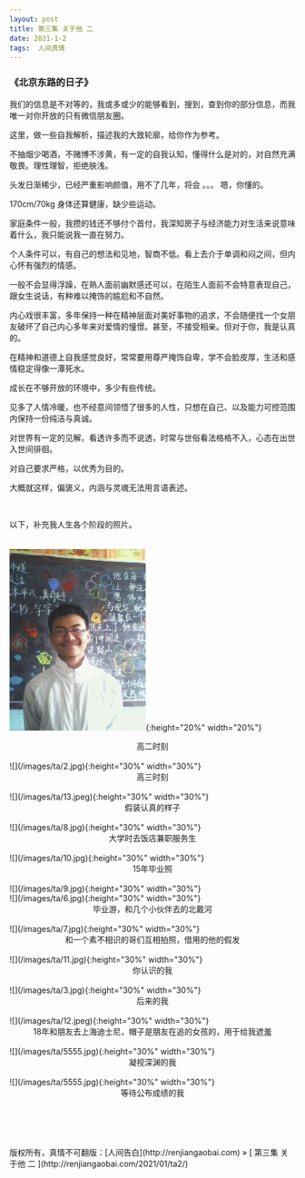 ```yaml
---
layout: post  
title: 第三集 关于他 二 
date: 2021-1-2  
tags:  人间真情
---
```

### 《北京东路的日子》  


我们的信息是不对等的，我或多或少的能够看到，搜到，查到你的部分信息，而我唯一对你开放的只有微信朋友圈。

这里，做一些自我解析，描述我的大致轮廓，给你作为参考。

不抽烟少喝酒，不赌博不涉黄，有一定的自我认知，懂得什么是对的，对自然充满敬畏。理性理智，拒绝肤浅。

头发日渐稀少，已经严重影响颜值，用不了几年，将会 。。。 嗯，你懂的。

170cm/70kg 身体还算健康，缺少些运动。  

家庭条件一般，我攒的钱还不够付个首付，我深知房子与经济能力对生活来说意味着什么，我只能说我一直在努力。

个人条件可以，有自己的想法和见地，智商不低。看上去介于单调和闷之间，但内心怀有强烈的情感。  

一般不会显得浮躁，在熟人面前幽默感还可以，在陌生人面前不会特意表现自己，跟女生说话，有种难以掩饰的尴尬和不自然。  

内心戏很丰富，多年保持一种在精神层面对美好事物的追求，不会随便找一个女朋友破坏了自己内心多年来对爱情的憧憬。甚至，不接受相亲。但对于你，我是认真的。

在精神和道德上自我感觉良好，常常要用尊严掩饰自卑，学不会脸皮厚，生活和感情稳定得像一潭死水。  

成长在不够开放的环境中，多少有些传统。  

见多了人情冷暖，也不经意间领悟了很多的人性，只想在自己、以及能力可控范围内保持一份纯洁与真诚。

对世界有一定的见解，看透许多而不说透，时常与世俗看法格格不入，心态在出世入世间徘徊。  

对自己要求严格，以优秀为目的。  

大概就这样，偏褒义，内涵与灵魂无法用言语表述。  

<br/> 

以下，补充我人生各个阶段的照片。  
<br/> 
<br/>
![](/images/ta/1.jpg){:height="20%" width="20%"}

<center>
高二时刻
</center>

<br/>
![](/images/ta/2.jpg){:height="30%" width="30%"}

<center>
高三时刻
</center>


<br/>
![](/images/ta/13.jpeg){:height="30%" width="30%"}
<center>
假装认真的样子
</center>



<br/>
![](/images/ta/8.jpg){:height="30%" width="30%"}

<center>
大学时去饭店兼职服务生
</center>




<br/>
![](/images/ta/10.jpg){:height="30%" width="30%"}
<center>
15年毕业照
</center>

<br/>
![](/images/ta/9.jpg){:height="30%" width="30%"}




<br/>
![](/images/ta/6.jpg){:height="30%" width="30%"}
<center>
毕业游，和几个小伙伴去的北戴河
</center>




<br/>
![](/images/ta/7.jpg){:height="30%" width="30%"}
<center>
和一个素不相识的哥们互相拍照，借用的他的假发
</center>



<br/>
![](/images/ta/11.jpg){:height="30%" width="30%"}
<center>
你认识的我
</center>


<br/>
![](/images/ta/3.jpg){:height="30%" width="30%"}
<center>
后来的我
</center>

<br/>
![](/images/ta/12.jpeg){:height="30%" width="30%"}
<center>
18年和朋友去上海迪士尼，帽子是朋友在追的女孩的，用于给我遮羞
</center>

<br/>
![](/images/ta/5555.jpg){:height="30%" width="30%"}
<center>
凝视深渊的我
</center>


<br/>
![](/images/ta/5555.jpg){:height="30%" width="30%"}
<center>
等待公布成绩的我
</center>


<br/> 
<br/> 
<br/> 
<br/> 
<br/> 
版权所有，真情不可翻版：[人间告白](http://renjiangaobai.com) » [ 第三集 关于他 二 ](http://renjiangaobai.com/2021/01/ta2/)  
<br/>